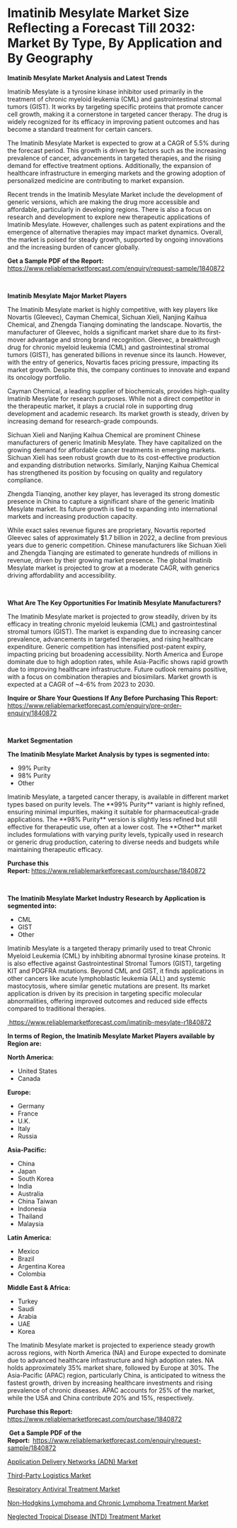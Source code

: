 <p><h1>Imatinib Mesylate Market Size Reflecting a Forecast Till 2032: Market By Type, By Application and By Geography</h1></p><p><strong>Imatinib Mesylate Market Analysis and Latest Trends</strong></p>
<p><p>Imatinib Mesylate is a tyrosine kinase inhibitor used primarily in the treatment of chronic myeloid leukemia (CML) and gastrointestinal stromal tumors (GIST). It works by targeting specific proteins that promote cancer cell growth, making it a cornerstone in targeted cancer therapy. The drug is widely recognized for its efficacy in improving patient outcomes and has become a standard treatment for certain cancers.</p><p>The Imatinib Mesylate Market is expected to grow at a CAGR of 5.5% during the forecast period. This growth is driven by factors such as the increasing prevalence of cancer, advancements in targeted therapies, and the rising demand for effective treatment options. Additionally, the expansion of healthcare infrastructure in emerging markets and the growing adoption of personalized medicine are contributing to market expansion.</p><p>Recent trends in the Imatinib Mesylate Market include the development of generic versions, which are making the drug more accessible and affordable, particularly in developing regions. There is also a focus on research and development to explore new therapeutic applications of Imatinib Mesylate. However, challenges such as patent expirations and the emergence of alternative therapies may impact market dynamics. Overall, the market is poised for steady growth, supported by ongoing innovations and the increasing burden of cancer globally.</p></p>
<p><strong>Get a Sample PDF of the Report:&nbsp;</strong> <a href="https://www.reliablemarketforecast.com/enquiry/request-sample/1840872?utm_campaign=2224&utm_medium=2&utm_source=Github&utm_content=ia&utm_term=29012025&utm_id=imatinib-mesylate">https://www.reliablemarketforecast.com/enquiry/request-sample/1840872</a></p>
<p>&nbsp;</p>
<p><strong>Imatinib Mesylate Major Market Players</strong></p>
<p><p>The Imatinib Mesylate market is highly competitive, with key players like Novartis (Gleevec), Cayman Chemical, Sichuan Xieli, Nanjing Kaihua Chemical, and Zhengda Tianqing dominating the landscape. Novartis, the manufacturer of Gleevec, holds a significant market share due to its first-mover advantage and strong brand recognition. Gleevec, a breakthrough drug for chronic myeloid leukemia (CML) and gastrointestinal stromal tumors (GIST), has generated billions in revenue since its launch. However, with the entry of generics, Novartis faces pricing pressure, impacting its market growth. Despite this, the company continues to innovate and expand its oncology portfolio.</p><p>Cayman Chemical, a leading supplier of biochemicals, provides high-quality Imatinib Mesylate for research purposes. While not a direct competitor in the therapeutic market, it plays a crucial role in supporting drug development and academic research. Its market growth is steady, driven by increasing demand for research-grade compounds.</p><p>Sichuan Xieli and Nanjing Kaihua Chemical are prominent Chinese manufacturers of generic Imatinib Mesylate. They have capitalized on the growing demand for affordable cancer treatments in emerging markets. Sichuan Xieli has seen robust growth due to its cost-effective production and expanding distribution networks. Similarly, Nanjing Kaihua Chemical has strengthened its position by focusing on quality and regulatory compliance.</p><p>Zhengda Tianqing, another key player, has leveraged its strong domestic presence in China to capture a significant share of the generic Imatinib Mesylate market. Its future growth is tied to expanding into international markets and increasing production capacity.</p><p>While exact sales revenue figures are proprietary, Novartis reported Gleevec sales of approximately $1.7 billion in 2022, a decline from previous years due to generic competition. Chinese manufacturers like Sichuan Xieli and Zhengda Tianqing are estimated to generate hundreds of millions in revenue, driven by their growing market presence. The global Imatinib Mesylate market is projected to grow at a moderate CAGR, with generics driving affordability and accessibility.</p></p>
<p>&nbsp;</p>
<p><strong>What Are The Key Opportunities For Imatinib Mesylate Manufacturers?</strong></p>
<p><p>The Imatinib Mesylate market is projected to grow steadily, driven by its efficacy in treating chronic myeloid leukemia (CML) and gastrointestinal stromal tumors (GIST). The market is expanding due to increasing cancer prevalence, advancements in targeted therapies, and rising healthcare expenditure. Generic competition has intensified post-patent expiry, impacting pricing but broadening accessibility. North America and Europe dominate due to high adoption rates, while Asia-Pacific shows rapid growth due to improving healthcare infrastructure. Future outlook remains positive, with a focus on combination therapies and biosimilars. Market growth is expected at a CAGR of ~4-6% from 2023 to 2030.</p></p>
<p><strong>Inquire or Share Your Questions If Any Before Purchasing This Report:</strong> <a href="https://www.reliablemarketforecast.com/enquiry/pre-order-enquiry/1840872?utm_campaign=2224&utm_medium=2&utm_source=Github&utm_content=ia&utm_term=29012025&utm_id=imatinib-mesylate">https://www.reliablemarketforecast.com/enquiry/pre-order-enquiry/1840872</a></p>
<p>&nbsp;</p>
<p><strong>Market Segmentation</strong></p>
<p><strong>The Imatinib Mesylate Market Analysis by types is segmented into:</strong></p>
<p><ul><li>99% Purity</li><li>98% Purity</li><li>Other</li></ul></p>
<p><p>Imatinib Mesylate, a targeted cancer therapy, is available in different market types based on purity levels. The **99% Purity** variant is highly refined, ensuring minimal impurities, making it suitable for pharmaceutical-grade applications. The **98% Purity** version is slightly less refined but still effective for therapeutic use, often at a lower cost. The **Other** market includes formulations with varying purity levels, typically used in research or generic drug production, catering to diverse needs and budgets while maintaining therapeutic efficacy.</p></p>
<p><strong>Purchase this Report:&nbsp;</strong><a href="https://www.reliablemarketforecast.com/purchase/1840872?utm_campaign=2224&utm_medium=2&utm_source=Github&utm_content=ia&utm_term=29012025&utm_id=imatinib-mesylate">https://www.reliablemarketforecast.com/purchase/1840872</a></p>
<p>&nbsp;</p>
<p><strong>The Imatinib Mesylate Market Industry Research by Application is segmented into:</strong></p>
<p><ul><li>CML</li><li>GIST</li><li>Other</li></ul></p>
<p><p>Imatinib Mesylate is a targeted therapy primarily used to treat Chronic Myeloid Leukemia (CML) by inhibiting abnormal tyrosine kinase proteins. It is also effective against Gastrointestinal Stromal Tumors (GIST), targeting KIT and PDGFRA mutations. Beyond CML and GIST, it finds applications in other cancers like acute lymphoblastic leukemia (ALL) and systemic mastocytosis, where similar genetic mutations are present. Its market application is driven by its precision in targeting specific molecular abnormalities, offering improved outcomes and reduced side effects compared to traditional therapies.</p></p>
<p><a href="https://www.reliablemarketforecast.com/imatinib-mesylate-r1840872?utm_campaign=2224&utm_medium=2&utm_source=Github&utm_content=ia&utm_term=29012025&utm_id=imatinib-mesylate">&nbsp;https://www.reliablemarketforecast.com/imatinib-mesylate-r1840872</a></p>
<p><strong>In terms of Region, the Imatinib Mesylate Market Players available by Region are:</strong></p>
<p>
    <p> <strong> North America: </strong>
        <ul>
            <li>United States</li>
            <li>Canada</li>
        </ul>
        </p> 
    <p> <strong> Europe: </strong>
        <ul>
            <li>Germany</li>
            <li>France</li>
            <li>U.K.</li>
            <li>Italy</li>
            <li>Russia</li>
        </ul>
        </p> 
    <p> <strong> Asia-Pacific: </strong>
        <ul>
            <li>China</li>
            <li>Japan</li>
            <li>South Korea</li>
            <li>India</li>
            <li>Australia</li>
            <li>China Taiwan</li>
            <li>Indonesia</li>
            <li>Thailand</li>
            <li>Malaysia</li>
        </ul>
        </p> 
    <p> <strong> Latin America: </strong>
        <ul>
            <li>Mexico</li>
            <li>Brazil</li>
            <li>Argentina Korea</li>
            <li>Colombia</li>
        </ul>
        </p> 
    <p> <strong> Middle East & Africa: </strong>
        <ul>
            <li>Turkey</li>
            <li>Saudi</li>
            <li>Arabia</li>
            <li>UAE</li>
            <li>Korea</li>
        </ul>
    </p>
    </p>
<p><p>The Imatinib Mesylate market is projected to experience steady growth across regions, with North America (NA) and Europe expected to dominate due to advanced healthcare infrastructure and high adoption rates. NA holds approximately 35% market share, followed by Europe at 30%. The Asia-Pacific (APAC) region, particularly China, is anticipated to witness the fastest growth, driven by increasing healthcare investments and rising prevalence of chronic diseases. APAC accounts for 25% of the market, while the USA and China contribute 20% and 15%, respectively.</p></p>
<p><strong>Purchase this Report: </strong><a href="https://www.reliablemarketforecast.com/purchase/1840872?utm_campaign=2224&utm_medium=2&utm_source=Github&utm_content=ia&utm_term=29012025&utm_id=imatinib-mesylate">https://www.reliablemarketforecast.com/purchase/1840872</a></p>
<p>&nbsp;<strong>Get a Sample PDF of the Report:&nbsp;&nbsp;</strong><a href="https://www.reliablemarketforecast.com/enquiry/request-sample/1840872?utm_campaign=2224&utm_medium=2&utm_source=Github&utm_content=ia&utm_term=29012025&utm_id=imatinib-mesylate">https://www.reliablemarketforecast.com/enquiry/request-sample/1840872</a></p>
<p><strong></strong></p>
<p><p><a href="https://www.linkedin.com/pulse/projecting-growth-application-delivery-networks-adnmarket-z1bpc?utm_campaign=2224&utm_medium=2&utm_source=Github&utm_content=ia&utm_term=29012025&utm_id=imatinib-mesylate">Application Delivery Networks (ADN) Market</a></p><p><a href="https://www.linkedin.com/pulse/third-party-logistics-market-booms-127-growth-rate-2032-key-pzexc?utm_campaign=2224&utm_medium=2&utm_source=Github&utm_content=ia&utm_term=29012025&utm_id=imatinib-mesylate">Third-Party Logistics Market</a></p><p><a href="https://www.linkedin.com/pulse/respiratory-antiviral-treatment-market-2025-2032-analyzing-ga0de?utm_campaign=2224&utm_medium=2&utm_source=Github&utm_content=ia&utm_term=29012025&utm_id=imatinib-mesylate">Respiratory Antiviral Treatment Market</a></p><p><a href="https://www.linkedin.com/pulse/non-hodgkins-lymphoma-chronic-treatment-market-analysis-report-g4ixf?utm_campaign=2224&utm_medium=2&utm_source=Github&utm_content=ia&utm_term=29012025&utm_id=imatinib-mesylate">Non-Hodgkins Lymphoma and Chronic Lymphoma Treatment Market</a></p><p><a href="https://www.linkedin.com/pulse/market-study-neglected-tropical-disease-ntd-treatment-ecnie?utm_campaign=2224&utm_medium=2&utm_source=Github&utm_content=ia&utm_term=29012025&utm_id=imatinib-mesylate">Neglected Tropical Disease (NTD) Treatment Market</a></p></p>